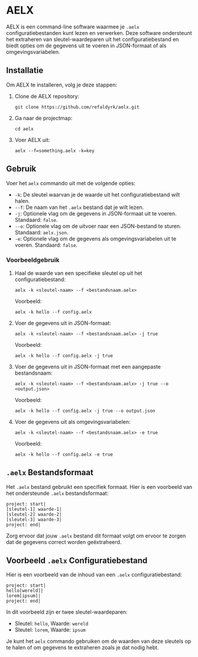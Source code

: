 # AELX

AELX is een command-line software waarmee je `.aelx` configuratiebestanden kunt lezen en verwerken. Deze software ondersteunt het extraheren van sleutel-waardeparen uit het configuratiebestand en biedt opties om de gegevens uit te voeren in JSON-formaat of als omgevingsvariabelen.

## Installatie

Om AELX te installeren, volg je deze stappen:

1. Clone de AELX repository:

   ```shell
   git clone https://github.com/refaldyrk/aelx.git
   ```

2. Ga naar de projectmap:

   ```shell
   cd aelx
   ```

3. Voer AELX uit:

   ```shell
   aelx --f=something.aelx -k=key
   ```

## Gebruik

Voer het `aelx` commando uit met de volgende opties:

- `-k`: De sleutel waarvan je de waarde uit het configuratiebestand wilt halen.
- `--f`: De naam van het `.aelx` bestand dat je wilt lezen.
- `-j`: Optionele vlag om de gegevens in JSON-formaat uit te voeren. Standaard: `false`.
- `--o`: Optionele vlag om de uitvoer naar een JSON-bestand te sturen. Standaard: `aelx.json`.
- `-e`: Optionele vlag om de gegevens als omgevingsvariabelen uit te voeren. Standaard: `false`.

### Voorbeeldgebruik

1. Haal de waarde van een specifieke sleutel op uit het configuratiebestand:

   ```shell
   aelx -k <sleutel-naam> --f <bestandsnaam.aelx>
   ```

   Voorbeeld:
   ```shell
   aelx -k hello --f config.aelx
   ```

2. Voer de gegevens uit in JSON-formaat:

   ```shell
   aelx -k <sleutel-naam> --f <bestandsnaam.aelx> -j true
   ```

   Voorbeeld:
   ```shell
   aelx -k hello --f config.aelx -j true
   ```

3. Voer de gegevens uit in JSON-formaat met een aangepaste bestandsnaam:

   ```shell
   aelx -k <sleutel-naam> --f <bestandsnaam.aelx> -j true --o <output.json>
   ```

   Voorbeeld:
   ```shell
   aelx -k hello --f config.aelx -j true --o output.json
   ```

4. Voer de gegevens uit als omgevingsvariabelen:

   ```shell
   aelx -k <sleutel-naam> --f <bestandsnaam.aelx> -e true
   ```

   Voorbeeld:
   ```shell
   aelx -k hello --f config.aelx -e true
   ```

## `.aelx` Bestandsformaat

Het `.aelx` bestand gebruikt een specifiek formaat. Hier is een voorbeeld van het ondersteunde `.aelx` bestandsformaat:

```
project: start|
[sleutel-1] waarde-1|
[sleutel-2] waarde-2|
[sleutel-3] waarde-3|
project: end|
```

Zorg ervoor dat jouw `.aelx` bestand dit formaat volgt om ervoor te zorgen dat de gegevens correct worden geëxtraheerd.

## Voorbeeld `.aelx` Configuratiebestand

Hier is een voorbeeld van de inhoud van een `.aelx` configuratiebestand:

```
project: start|
hello[wereld]|
lorem[ipsum]|
project: end|
```

In dit voorbeeld zijn er twee sleutel-waardeparen:

- Sleutel: `hello`, Waarde: `wereld`
- Sleutel: `lorem`, Waarde: `ipsum`

Je kunt het `aelx` commando gebruiken om de waarden van deze sleutels op te halen of om gegevens te extraheren zoals je dat nodig hebt.